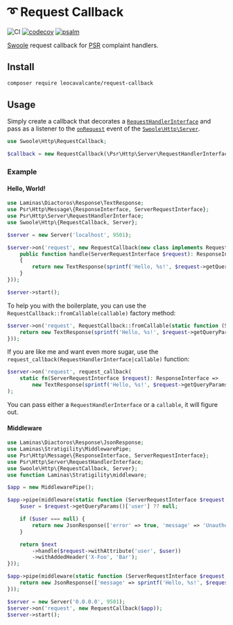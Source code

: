 # ➰ Request Callback

![CI](https://github.com/leocavalcante/request-callback/workflows/CI/badge.svg)
[![codecov](https://codecov.io/gh/leocavalcante/request-callback/branch/main/graph/badge.svg?token=TE1YQYNKHJ)](https://codecov.io/gh/leocavalcante/request-callback)
[![psalm](https://shepherd.dev/github/leocavalcante/request-callback/coverage.svg)](https://shepherd.dev/github/leocavalcante/request-callback)

[Swoole](https://www.swoole.co.uk/) request callback for [PSR](https://www.php-fig.org/psr/) complaint handlers.

## Install

```bash
composer require leocavalcante/request-callback
```

## Usage

Simply create a callback that decorates a [`RequestHandlerInterface`](https://www.php-fig.org/psr/psr-15/#11-request-handlers) and pass as a listener to the [`onRequest`](https://www.swoole.co.uk/docs/modules/swoole-http-server-on-request) event of the [`Swoole\Http\Server`](https://www.swoole.co.uk/docs/modules/swoole-http-server-doc).

```php
use Swoole\Http\RequestCallback;

$callback = new RequestCallback(\Psr\Http\Server\RequestHandlerInterface);
```

### Example

#### Hello, World!

```php
use Laminas\Diactoros\Response\TextResponse;
use Psr\Http\Message\{ResponseInterface, ServerRequestInterface};
use Psr\Http\Server\RequestHandlerInterface;
use Swoole\Http\{RequestCallback, Server};

$server = new Server('localhost', 9501);

$server->on('request', new RequestCallback(new class implements RequestHandlerInterface {
    public function handle(ServerRequestInterface $request): ResponseInterface
    {
        return new TextResponse(sprintf('Hello, %s!', $request->getQueryParams()['name'] ?? 'World'));
    }
}));

$server->start();
```

To help you with the boilerplate, you can use the `RequestCallback::fromCallable(callable)` factory method:

```php
$server->on('request', RequestCallback::fromCallable(static function (ServerRequestInterface $request): ResponseInterface {
    return new TextResponse(sprintf('Hello, %s!', $request->getQueryParams()['name'] ?? 'World'));
}));
```

If you are like me and want even more sugar, use the `request_callback(RequestHandlerInterface|callable)` function:

```php
$server->on('request', request_callback(
    static fn(ServerRequestInterface $request): ResponseInterface =>
        new TextResponse(sprintf('Hello, %s!', $request->getQueryParams()['name'] ?? 'World')))
);

```

You can pass either a `RequestHandlerInterface` or a `callable`, it will figure out.

#### Middleware

```php
use Laminas\Diactoros\Response\JsonResponse;
use Laminas\Stratigility\MiddlewarePipe;
use Psr\Http\Message\{ResponseInterface, ServerRequestInterface};
use Psr\Http\Server\RequestHandlerInterface;
use Swoole\Http\{RequestCallback, Server};
use function Laminas\Stratigility\middleware;

$app = new MiddlewarePipe();

$app->pipe(middleware(static function (ServerRequestInterface $request, RequestHandlerInterface $next): ResponseInterface {
    $user = $request->getQueryParams()['user'] ?? null;

    if ($user === null) {
        return new JsonResponse(['error' => true, 'message' => 'Unauthorized'], 401);
    }

    return $next
        ->handle($request->withAttribute('user', $user))
        ->withAddedHeader('X-Foo', 'Bar');
}));

$app->pipe(middleware(static function (ServerRequestInterface $request, RequestHandlerInterface $next): ResponseInterface {
    return new JsonResponse(['message' => sprintf('Hello, %s!', $request->getAttribute('user'))]);
}));

$server = new Server('0.0.0.0', 9501);
$server->on('request', new RequestCallback($app));
$server->start();
```
